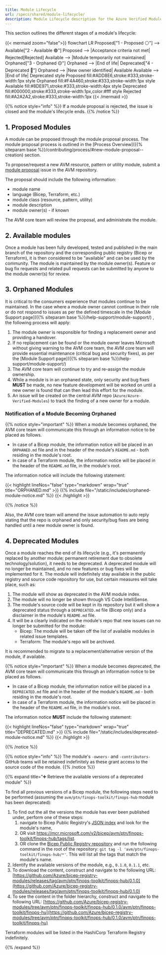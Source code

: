 ```yaml
---
title: Module Lifecycle
url: /specs/shared/module-lifecycle/
description: Module Lifecycle description for the Azure Verified Modules (AVM) program
---
```


This section outlines the different stages of a module's lifecycle:

{{< mermaid zoom="false">}}
flowchart LR
    Proposed["1 - Proposed ⚪"] --> Available["2 - Available 🟢"]
    Proposed --> |Acceptance criteria not met| Rejected[Rejected]
    Available --> |Module temporarily not maintained| Orphaned["3 - Orphaned 🟡"]
    Orphaned --> |End of life| Deprecated["4 - Deprecated 🔴"]
    Orphaned --> |New owner identified| Available
    Available --> |End of life| Deprecated
    style Proposed fill:#ADD8E6,stroke:#333,stroke-width:1px
    style Orphaned fill:#F4A460,stroke:#333,stroke-width:1px
    style Available fill:#8DE971,stroke:#333,stroke-width:4px
    style Deprecated fill:#000000,stroke:#333,stroke-width:1px,color:#fff
    style Rejected fill:#A2A2A2,stroke:#333,stroke-width:1px
{{< /mermaid >}}

{{% notice style="info" %}}
If a module proposal is rejected, the issue is closed and the module's lifecycle ends.
{{% /notice %}}

## 1. Proposed Modules

A module can be proposed through the module proposal process. The module proposal process is outlined in the [Process Overview]({{% siteparam base %}}/contributing/process/#new-module-proposal--creation) section.

To propose/request a new AVM resource, pattern or utility module, submit a [module proposal](https://aka.ms/AVM/ModuleProposal) issue in the AVM repository.

The proposal should include the following information:

- module name
- language (Bicep, Terraform, etc.)
- module class (resource, pattern, utility)
- module description
- module owner(s) - if known

The AVM core team will review the proposal, and administrate the module.

## 2. Available modules

Once a module has been fully developed, tested and published in the main branch of the repository and the corresponding public registry (Bicep or Terraform), it is then considered to be "available" and can be used by the community. The module is maintained by the module owner(s). Feature or bug fix requests and related pull requests can be submitted by anyone to the module owner(s) for review.

## 3. Orphaned Modules

It is critical to the consumers experience that modules continue to be maintained. In the case where a module owner cannot continue in their role or do not respond to issues as per the defined timescale in the [Module Support page]({{% siteparam base %}}/help-support/module-support/) , the following process will apply:

1. The module owner is responsible for finding a replacement owner and providing a handover.
2. If no replacement can be found or the module owner leaves Microsoft without giving warning to the AVM core team, the AVM core team will provide essential maintenance (critical bug and security fixes), as per the [Module Support page]({{% siteparam base %}}/help-support/module-support/)
3. The AVM core team will continue to try and re-assign the module ownership.
4. While a module is in an orphaned state, only security and bug fixes **MUST** be made, no new feature development will be worked on until a new owner is found that can then lead this effort for the module.
5. An issue will be created on the central AVM repo (`Azure/Azure-Verified-Modules`) to track the finding of a new owner for a module.

### Notification of a Module Becoming Orphaned

{{% notice style="important" %}}
When a module becomes orphaned, the AVM core team will communicate this through an information notice to be placed as follows.

- In case of a Bicep module, the information notice will be placed in an `ORPHANED.md` file and in the header of the module's `README.md` - both residing in the module's root.
- In case of a Terraform module, the information notice will be placed in the header of the `README.md` file, in the module's root.

The information notice will include the following statement:

{{< highlight lineNos="false" type="markdown" wrap="true" title="ORPHANED.md" >}}
{{% include file="/static/includes/orphaned-module-notice.md" %}}
{{< /highlight >}}

{{% /notice %}}

Also, the AVM core team will amend the issue automation to auto reply stating that the repo is orphaned and only security/bug fixes are being handled until a new module owner is found.

## 4. Deprecated Modules

Once a module reaches the end of its lifecycle (e.g., it's permanently replaced by another module; permanent retirement due to obsolete technology/solution), it needs to be deprecated. A deprecated module will no longer be maintained, and no new features or bug fixes will be implemented for it. The module will indefinitely stay available in the public registry and source code repository for use, but certain measures will take place, such as:

1. The module will show as deprecated in the AVM module index.
2. The module will no longer be shown through VS Code IntelliSense.
3. The module's source code will be kept in its repository but it will show a deprecated status through a `DEPRECATED.md` file (Bicep only) and a disclaimer in the module's `README.md` file.
4. It will be a clearly indicated on the module's repo that new issues can no longer be submitted for the module:
   - Bicep: The module will be taken off the list of available modules in related issue templates.
   - Terraform: The module's repo will be archived.

It is recommended to migrate to a replacement/alternative version of the module, if available.

{{% notice style="important" %}}
When a module becomes deprecated, the AVM core team will communicate this through an information notice to be placed as follows.

- In case of a Bicep module, the information notice will be placed in a `DEPRECATED.md` file and in the header of the module's `README.md` - both residing in the module's root.
- In case of a Terraform module, the information notice will be placed in the header of the `README.md` file, in the module's root.

The information notice **MUST** include the following statement:

{{< highlight lineNos="false" type="markdown" wrap="true" title="DEPRECATED.md" >}}
{{% include file="/static/includes/deprecated-module-notice.md" %}}
{{< /highlight >}}

{{% /notice %}}

{{% notice style="info" %}}
The module's `-owners-` and `-contributors-` GitHub teams will be retained indefinitely as these grant access to the source code of the module.
{{% /notice %}}

{{% expand title="➕ Retrieve the available versions of a deprecated module" %}}

To find all previous versions of a Bicep module, the following steps need to be performed (assuming the `avm/ptn/finops-toolkit/finops-hub` module has been deprecated):

1. To find out the all the versions the module has ever been published under, perform one of these steps:
   1. navigate to Bicep Public Registry's [JSON index](https://aka.ms/avm/brmmoduleindex) and look for the module's name,
   2. OR visit https://mcr.microsoft.com/v2/bicep/avm/ptn/finops-toolkit/finops-hub/tags/list.
   3. OR clone the [Bicep Public Registry repository](https://aka.ms/BRM) and run the following command in the root of the repository: `git tag -l 'avm/ptn/finops-toolkit/finops-hub/*'`. This will list all the tags that match the module's name.
2. Identify the available versions of the module, e.g., `0.1.0`, `0.1.1`, etc.
3. To download the content, construct and navigate to the following URL: [https://github.com/Azure/bicep-registry-modules/releases/tag/avm/ptn/finops-toolkit/finops-hub/0.1.0](https://github.com/Azure/bicep-registry-modules/releases/tag/avm/ptn/finops-toolkit/finops-hub/0.1.0)
4. To see the content in the folder hierarchy, construct and navigate to the following URL: [https://github.com/Azure/bicep-registry-modules/tree/avm/ptn/finops-toolkit/finops-hub/0.1.0/avm/ptn/finops-toolkit/finops-hu](https://github.com/Azure/bicep-registry-modules/tree/avm/ptn/finops-toolkit/finops-hub/0.1.0/avm/ptn/finops-toolkit/finops-hu)

Terraform modules will be listed in the HashiCorp Terraform Registry indefinitely.

{{% /expand %}}
